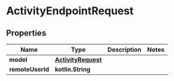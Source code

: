 
# ActivityEndpointRequest

## Properties
Name | Type | Description | Notes
------------ | ------------- | ------------- | -------------
**model** | [**ActivityRequest**](ActivityRequest.md) |  | 
**remoteUserId** | **kotlin.String** |  | 



